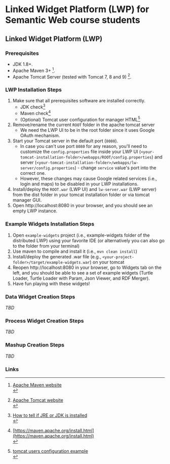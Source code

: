 # Linked Widget Platform (LWP) for Semantic Web course students

## Linked Widget Platform (LWP)

### Prerequisites

* JDK 1.8+.
* Apache Maven 3+ [^maven].
* Apache Tomcat Server (tested with Tomcat 7, 8 and 9) [^tomcat].

### LWP Installation Steps

1. Make sure that all prerequisites software are installed correctly. 
   * JDK check[^jdkcheck]
   * Maven check[^mvncheck]
   * (Optional) Tomcat user configuration for manager HTML[^userconfig]
2. Remove/rename the current `ROOT` folder in the apache tomcat server
   * We need the LWP UI to be in the root folder since it uses Google OAuth mechanism.​
3. Start your Tomcat server in the default port (`8080`). 
   * In case you can't use port `8080` for any reason, you'll need to customize the `config.properties` file inside your LWP UI (`<your-tomcat-installation-folder>/webapps/ROOT/config.properties`) and server (`<your-tomcat-installation-folder>/webapps/lw-server/config.properties`) - change `service` value's port into the correct one. 
   * However, these changes may cause Google related services (i.e., login and maps) to be disabled in your LWP installations.
4. Install/deploy the `ROOT.war` (LWP UI) and `lw-server.war` (LWP server) from the dist folder in your tomcat installation folder or via tomcat manager GUI.
5. Open http://localhost:8080 in your browser, and you should see an empty LWP instance.

### Example Widgets Installation Steps

1. Open `example-widgets` project (i.e., example-widgets folder of the distributed LWP) using your favorite IDE (or alternatively you can also go to the folder from your terminal)
2. Use maven to compile and install it (i.e., `mvn clean install`)
3. Install/deploy the generated .war file (e.g., `<your-project-folder>/target/example-widgets.war`) on your tomcat
4. Reopen http://localhost:8080 in your browser, go to Widgets tab on the left, and you should be able to see a set of example widgets (Turtle Loader, Turtle Loader with Param, Json Viewer, and RDF Merger).
5. Have fun playing with these widgets!

### Data Widget Creation Steps

*TBD*

### Process Widget Creation Steps

*TBD*

### Mashup Creation Steps

*TBD*

### Links
[^maven]: [Apache Maven website](https://maven.apache.org/)<br/>
[^tomcat]: [Apache Tomcat website](https://tomcat.apache.org/)<br/>
[^jdkcheck]: [How to tell if JRE or JDK is installed](https://stackoverflow.com/questions/22539779/how-to-tell-if-jre-or-jdk-is-installed)<br/>
[^mvncheck]: [https://maven.apache.org/install.html](https://maven.apache.org/install.html)<br/>
[^userconfig]: [tomcat users configuration example](https://examples.javacodegeeks.com/enterprise-java/tomcat/tomcat-users-xml-configuration-example/)<br/>
